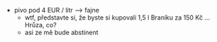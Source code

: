 - pivo pod 4 EUR / litr --> fajne
    - wtf, představte si, že byste si kupovali 1,5 l Braníku za 150 Kč ... Hrůza, co?
    - asi ze mě bude abstinent
